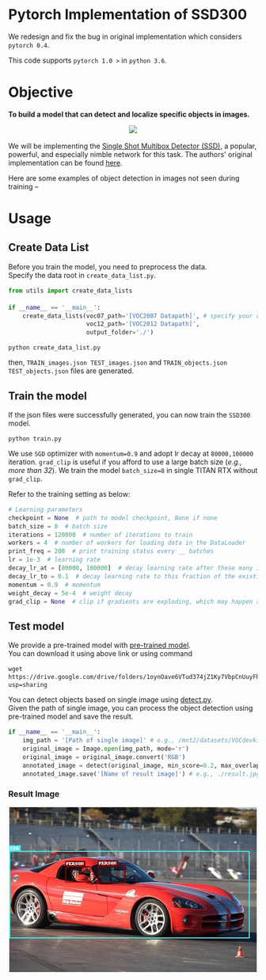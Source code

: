 # Pytorch Implementation of SSD300 

We redesign and fix the bug in original implementation which considers `pytorch 0.4`.

This code supports `pytorch 1.0 >` in `python 3.6`.


# Objective

**To build a model that can detect and localize specific objects in images.**

<p align="center">
<img src="./asset/baseball.gif">
</p>

We will be implementing the [Single Shot Multibox Detector (SSD)](https://arxiv.org/abs/1512.02325), a popular, powerful, and especially nimble network for this task. The authors' original implementation can be found [here](https://github.com/weiliu89/caffe/tree/ssd).

Here are some examples of object detection in images not seen during training –

# Usage

## Create Data List

Before you train the model, you need to preprocess the data.  
Specify the data root in `create_data_list.py`.
```python
from utils import create_data_lists

if __name__ == '__main__':
    create_data_lists(voc07_path='[VOC2007 Datapath]', # specify your data root
                      voc12_path='[VOC2012 Datapath]',
                      output_folder='./')
```
```
python create_data_list.py
```
then, `TRAIN_images.json TEST_images.json` and `TRAIN_objects.json TEST_objects.json` files are generated.  

## Train the model

If the json files were successfully generated, you can now train the `SSD300` model.

```
python train.py 
```
We use `SGD` optimizer with `momentum=0.9` and adopt lr decay at `80000,100000` iteration.
`grad_clip` is useful if you afford to use a large batch size (_e.g., more than 32_). 
We train the model `batch_size=8` in single TITAN RTX without `grad_clip`. 

Refer to the training setting as below:

```python
# Learning parameters
checkpoint = None  # path to model checkpoint, None if none
batch_size = 8  # batch size
iterations = 120000  # number of iterations to train
workers = 4  # number of workers for loading data in the DataLoader
print_freq = 200  # print training status every __ batches
lr = 1e-3  # learning rate
decay_lr_at = [80000, 100000]  # decay learning rate after these many iterations
decay_lr_to = 0.1  # decay learning rate to this fraction of the existing learning rate
momentum = 0.9  # momentum
weight_decay = 5e-4  # weight decay
grad_clip = None  # clip if gradients are exploding, which may happen at larger batch sizes (sometimes at 32) - you will recognize it by a sorting error in the MuliBox loss calculation
```

## Test model
We provide a pre-trained model with [pre-trained model](https://drive.google.com/drive/folders/1oynOave6VTud374jZ1Ky7VbpCnUuyFRw?usp=sharing).  
You can download it using above link or using command  
```
wget https://drive.google.com/drive/folders/1oynOave6VTud374jZ1Ky7VbpCnUuyFRw?usp=sharing
```

You can detect objects based on single image using [detect.py](https://github.com/Jeffkang-94/pytorch-SSD300/blob/master/detect.py).  
Given the path of single image, you can process the object detection using pre-trained model and save the result.  
```python
if __name__ == '__main__':
    img_path = '[Path of single image]' # e.g., /mnt2/datasets/VOCdevkit/VOC2007/JPEGImages/000131.jpg
    original_image = Image.open(img_path, mode='r')
    original_image = original_image.convert('RGB')
    annotated_image = detect(original_image, min_score=0.2, max_overlap=0.5, top_k=200)
    annotated_image.save('[Name of result image]') # e.g., ./result.jpg
```

### Result Image 

<p align="center">
<img src="./asset/result.jpg">
</p>